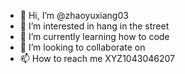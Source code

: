 - 👋 Hi, I’m @zhaoyuxiang03
- 👀 I’m interested in hang in the street
- 🌱 I’m currently learning how to code
- 💞️ I’m looking to collaborate on 
- 📫 How to reach me XYZ1043046207

<!---
zhaoyuxiang03/zhaoyuxiang03 is a ✨ special ✨ repository because its `README.md` (this file) appears on your GitHub profile.
You can click the Preview link to take a look at your changes.
--->
